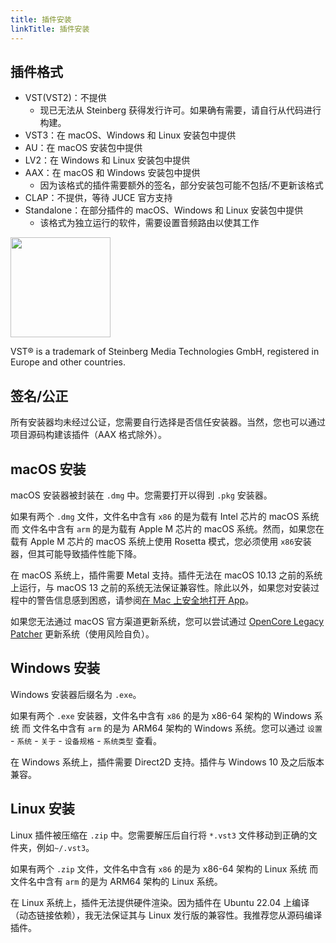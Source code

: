 ```yaml
---
title: 插件安装
linkTitle: 插件安装
---
```


## 插件格式

- VST(VST2)：不提供
    - 现已无法从 Steinberg 获得发行许可。如果确有需要，请自行从代码进行构建。
- VST3：在 macOS、Windows 和 Linux 安装包中提供
- AU：在 macOS 安装包中提供
- LV2：在 Windows 和 Linux 安装包中提供
- AAX：在 macOS 和 Windows 安装包中提供
    - 因为该格式的插件需要额外的签名，部分安装包可能不包括/不更新该格式
- CLAP：不提供，等待 JUCE 官方支持
- Standalone：在部分插件的 macOS、Windows 和 Linux 安装包中提供
    - 该格式为独立运行的软件，需要设置音频路由以使其工作

<img src="/images/vst3.png" style="width: 120pt; max-width: 100%; height: auto"/>

VST® is a trademark of Steinberg Media Technologies GmbH, registered in Europe and other countries.

## 签名/公正

所有安装器均未经过公证，您需要自行选择是否信任安装器。当然，您也可以通过项目源码构建该插件（AAX 格式除外）。

## macOS 安装

macOS 安装器被封装在 `.dmg` 中。您需要打开以得到 `.pkg` 安装器。

如果有两个 `.dmg` 文件，文件名中含有 `x86` 的是为载有 Intel 芯片的 macOS 系统 而 文件名中含有 `arm` 的是为载有 Apple M 芯片的 macOS 系统。然而，如果您在载有 Apple M 芯片的 macOS 系统上使用 Rosetta 模式，您必须使用 `x86`安装器，但其可能导致插件性能下降。

在 macOS 系统上，插件需要 Metal 支持。插件无法在 macOS 10.13 之前的系统上运行，与 macOS 13 之前的系统无法保证兼容性。除此以外，如果您对安装过程中的警告信息感到困惑，请参阅[在 Mac 上安全地打开 App](https://support.apple.com/zh-cn/102445)。

如果您无法通过 macOS 官方渠道更新系统，您可以尝试通过 [OpenCore Legacy Patcher](https://github.com/dortania/OpenCore-Legacy-Patcher) 更新系统（使用风险自负）。

## Windows 安装

Windows 安装器后缀名为 `.exe`。

如果有两个 `.exe` 安装器，文件名中含有 `x86` 的是为 x86-64 架构的 Windows 系统 而 文件名中含有 `arm` 的是为 ARM64 架构的 Windows 系统。您可以通过 `设置` - `系统` - `关于` - `设备规格` - `系统类型` 查看。

在 Windows 系统上，插件需要 Direct2D 支持。插件与 Windows 10 及之后版本兼容。

## Linux 安装

Linux 插件被压缩在 `.zip` 中。您需要解压后自行将 `*.vst3` 文件移动到正确的文件夹，例如`~/.vst3`。

如果有两个 `.zip` 文件，文件名中含有 `x86` 的是为 x86-64 架构的 Linux 系统 而 文件名中含有 `arm` 的是为 ARM64 架构的 Linux 系统。

在 Linux 系统上，插件无法提供硬件渲染。因为插件在 Ubuntu 22.04 上编译（动态链接依赖），我无法保证其与 Linux 发行版的兼容性。我推荐您从源码编译插件。